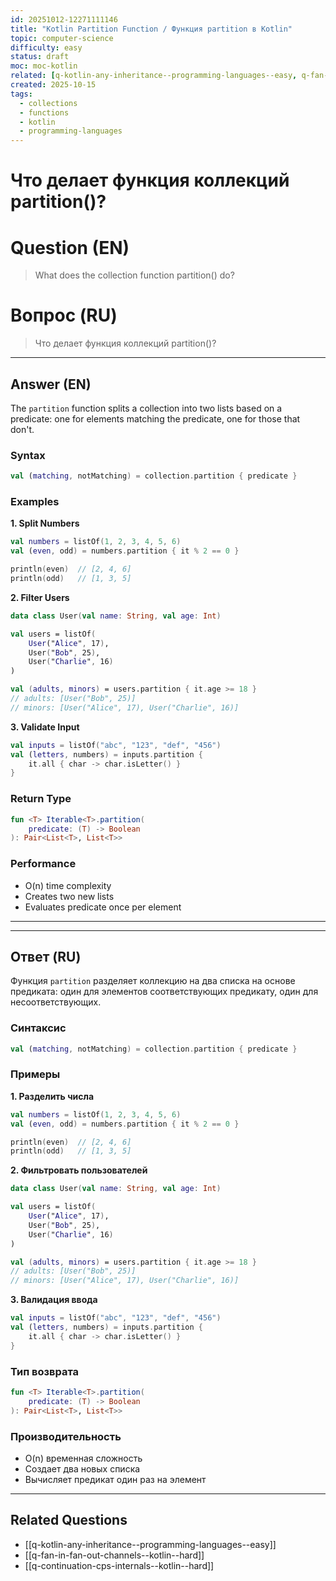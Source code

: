 ```yaml
---
id: 20251012-12271111146
title: "Kotlin Partition Function / Функция partition в Kotlin"
topic: computer-science
difficulty: easy
status: draft
moc: moc-kotlin
related: [q-kotlin-any-inheritance--programming-languages--easy, q-fan-in-fan-out-channels--kotlin--hard, q-continuation-cps-internals--kotlin--hard]
created: 2025-10-15
tags:
  - collections
  - functions
  - kotlin
  - programming-languages
---
```

# Что делает функция коллекций partition()?

# Question (EN)
> What does the collection function partition() do?

# Вопрос (RU)
> Что делает функция коллекций partition()?

---

## Answer (EN)


The `partition` function splits a collection into two lists based on a predicate: one for elements matching the predicate, one for those that don't.

### Syntax
```kotlin
val (matching, notMatching) = collection.partition { predicate }
```

### Examples

**1. Split Numbers**
```kotlin
val numbers = listOf(1, 2, 3, 4, 5, 6)
val (even, odd) = numbers.partition { it % 2 == 0 }

println(even)  // [2, 4, 6]
println(odd)   // [1, 3, 5]
```

**2. Filter Users**
```kotlin
data class User(val name: String, val age: Int)

val users = listOf(
    User("Alice", 17),
    User("Bob", 25),
    User("Charlie", 16)
)

val (adults, minors) = users.partition { it.age >= 18 }
// adults: [User("Bob", 25)]
// minors: [User("Alice", 17), User("Charlie", 16)]
```

**3. Validate Input**
```kotlin
val inputs = listOf("abc", "123", "def", "456")
val (letters, numbers) = inputs.partition {
    it.all { char -> char.isLetter() }
}
```

### Return Type
```kotlin
fun <T> Iterable<T>.partition(
    predicate: (T) -> Boolean
): Pair<List<T>, List<T>>
```

### Performance
- O(n) time complexity
- Creates two new lists
- Evaluates predicate once per element

---
---

## Ответ (RU)


Функция `partition` разделяет коллекцию на два списка на основе предиката: один для элементов соответствующих предикату, один для несоответствующих.

### Синтаксис
```kotlin
val (matching, notMatching) = collection.partition { predicate }
```

### Примеры

**1. Разделить числа**
```kotlin
val numbers = listOf(1, 2, 3, 4, 5, 6)
val (even, odd) = numbers.partition { it % 2 == 0 }

println(even)  // [2, 4, 6]
println(odd)   // [1, 3, 5]
```

**2. Фильтровать пользователей**
```kotlin
data class User(val name: String, val age: Int)

val users = listOf(
    User("Alice", 17),
    User("Bob", 25),
    User("Charlie", 16)
)

val (adults, minors) = users.partition { it.age >= 18 }
// adults: [User("Bob", 25)]
// minors: [User("Alice", 17), User("Charlie", 16)]
```

**3. Валидация ввода**
```kotlin
val inputs = listOf("abc", "123", "def", "456")
val (letters, numbers) = inputs.partition {
    it.all { char -> char.isLetter() }
}
```

### Тип возврата
```kotlin
fun <T> Iterable<T>.partition(
    predicate: (T) -> Boolean
): Pair<List<T>, List<T>>
```

### Производительность
- O(n) временная сложность
- Создает два новых списка
- Вычисляет предикат один раз на элемент

---

## Related Questions

- [[q-kotlin-any-inheritance--programming-languages--easy]]
- [[q-fan-in-fan-out-channels--kotlin--hard]]
- [[q-continuation-cps-internals--kotlin--hard]]

